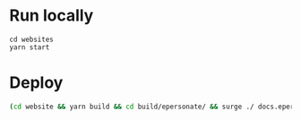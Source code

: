 # Run locally

```
cd websites
yarn start
```

# Deploy

```bash
(cd website && yarn build && cd build/epersonate/ && surge ./ docs.epersonate.com)
```